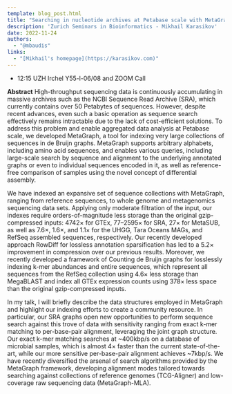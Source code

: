 ```yaml
---
template: blog_post.html
title: "Searching in nucleotide archives at Petabase scale with MetaGraph"
description: 'Zurich Seminars in Bioinformatics - Mikhail Karasikov'
date: 2022-11-24
authors:
  - "@mbaudis"
links:
  - "[Mikhail's homepage](https://karasikov.com)"
---
```


* 12:15 UZH Irchel Y55-l-06/08 and ZOOM Call

**Abstract** High-throughput sequencing data is continuously accumulating in massive archives such as the NCBI Sequence Read Archive (SRA), which currently contains over 50 Petabytes of sequences. However, despite recent advances, even such a basic operation as sequence search effectively remains intractable due to the lack of cost-efficient solutions. To address this problem and enable aggregated data analysis at Petabase scale, we developed MetaGraph, a tool for indexing very large collections of sequences in de Bruijn graphs.<!--more--> MetaGraph supports arbitrary alphabets, including amino acid sequences, and enables various queries, including large-scale search by sequence and alignment to the underlying annotated graphs or even to individual sequences encoded in it, as well as reference-free comparison of samples using the novel concept of differential assembly.

We have indexed an expansive set of sequence collections with MetaGraph, ranging from reference sequences, to whole genome and metagenomics sequencing data sets. Applying only moderate filtration of the input, our indexes require orders-of-magnitude less storage than the original gzip-compressed inputs: 4742× for GTEx, 77–2595× for SRA, 27× for MetaSUB, as well as 7.6×, 1.6×, and 1.1× for the UHGG, Tara Oceans MAGs, and RefSeq assembled sequences, respectively. Our recently developed approach RowDiff for lossless annotation sparsification has led to a 5.2× improvement in compression over our previous results. Moreover, we recently developed a framework of Counting de Bruijn graphs for losslessly indexing k-mer abundances and entire sequences, which represent all sequences from the RefSeq collection using 4.6× less storage than MegaBLAST and index all GTEx expression counts using 378× less space than the original gzip-compressed inputs.

In my talk, I will briefly describe the data structures employed in MetaGraph and highlight our indexing efforts to create a community resource. In particular, our SRA graphs open new opportunities to perform sequence search against this trove of data with sensitivity ranging from exact k-mer matching to per-base-pair alignment, leveraging the joint graph structure. Our exact k-mer matching searches at ~400kbp/s on a database of microbial samples, which is almost 4× faster than the current state-of-the-art, while our more sensitive per-base-pair alignment achieves ~7kbp/s. We have recently diversified the arsenal of search algorithms provided by the MetaGraph framework, developing alignment modes tailored towards searching against collections of reference genomes (TCG-Aligner) and low-coverage raw sequencing data (MetaGraph-MLA).
